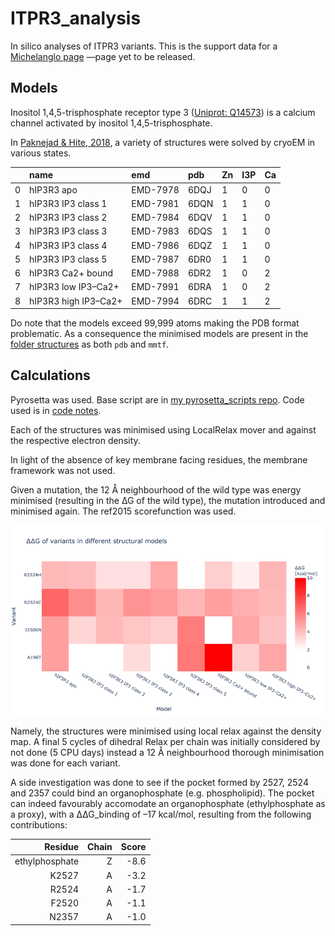 # ITPR3_analysis
In silico analyses of ITPR3 variants.
This is the support data for a [Michelanglo page](https://michelanglo.sgc.ox.ac.uk/) —page yet to be released.

## Models

Inositol 1,4,5-trisphosphate receptor type 3 ([Uniprot: Q14573](https://www.uniprot.org/uniprot/Q14573))
is a calcium channel activated by inositol 1,4,5-trisphosphate.

In [Paknejad & Hite, 2018](https://www.nature.com/articles/s41594-018-0089-6), a variety of structures were solved
by cryoEM in various states. 

|    | name                 | emd      | pdb   |  Zn   |  I3P  |  Ca   |
|---:|:---------------------|:---------|:------|:------|:------|:------|
|  0 | hIP3R3 apo           | EMD-7978 | 6DQJ  | 1     |  0    | 0     |
|  1 | hIP3R3 IP3 class 1   | EMD-7981 | 6DQN  | 1     |  1    | 0     |
|  2 | hIP3R3 IP3 class 2   | EMD-7984 | 6DQV  | 1     |  1    | 0     | 
|  3 | hIP3R3 IP3 class 3   | EMD-7983 | 6DQS  | 1     |  1    | 0     |
|  4 | hIP3R3 IP3 class 4   | EMD-7986 | 6DQZ  | 1     |  1    | 0     |
|  5 | hIP3R3 IP3 class 5   | EMD-7987 | 6DR0  | 1     |  1    | 0     |
|  6 | hIP3R3 Ca2+ bound    | EMD-7988 | 6DR2  | 1     |  0    | 2     |
|  7 | hIP3R3 low IP3–Ca2+  | EMD-7991 | 6DRA  | 1     |  0    | 2     |
|  8 | hIP3R3 high IP3–Ca2+ | EMD-7994 | 6DRC  | 1     |  1    | 2     |

Do note that the models exceed 99,999 atoms making the PDB format problematic.
As a consequence the minimised models are present in the [folder structures](structures) as
both `pdb` and `mmtf`.

## Calculations

Pyrosetta was used.
Base script are in [my pyrosetta_scripts repo](https://github.com/matteoferla/pyrosetta_scripts).
Code used is in [code notes](code.md).

Each of the structures was minimised using LocalRelax mover and against the respective electron density.

In light of the absence of key membrane facing residues, the membrane framework was not used.

Given a mutation, the 12 Å neighbourhood of the wild type was energy minimised (resulting in the ∆G of the wild type),
the mutation introduced and minimised again.
The ref2015 scorefunction was used.

![heatmap](heatmap.png)

Namely, the structures were minimised using local relax against the density map.
A final 5 cycles of dihedral Relax per chain was initially considered by not done (5 CPU days)
instead a 12 Å neighbourhood thorough minimisation was done for each variant.

A side investigation was done to see if the pocket formed by 2527, 2524 and 2357 could bind an organophosphate
(e.g. phospholipid). The pocket can indeed favourably accomodate an organophosphate (ethylphosphate as a proxy),
with a ∆∆G_binding of –17 kcal/mol, resulting from the following contributions:

| Residue | Chain | Score |
|--------:|--------:|---------:|
| ethylphosphate | Z | -8.6 | 
| K2527 | A |         -3.2 | 
| R2524 | A |     -1.7 | 
| F2520 | A |   -1.1 | 
| N2357 | A |    -1.0 | 

